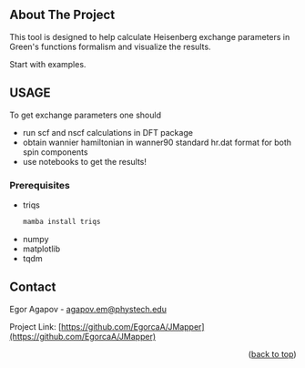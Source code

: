 <!-- ABOUT THE PROJECT -->
## About The Project

This tool is designed to help calculate Heisenberg exchange parameters in Green's functions formalism and visualize the results.

Start with examples.

<!-- USAGE -->
## USAGE

To get exchange parameters one should
* run scf and nscf calculations in DFT package
* obtain wannier hamiltonian in wanner90 standard hr.dat format for both spin components
* use notebooks to get the results!

### Prerequisites

* triqs
  ```sh
  mamba install triqs
  ```
* numpy
* matplotlib
* tqdm


<!-- CONTACT -->
## Contact

Egor Agapov -  agapov.em@phystech.edu

Project Link: [https://github.com/EgorcaA/JMapper](https://github.com/EgorcaA/JMapper)
<p align="right">(<a href="#readme-top">back to top</a>)</p>

